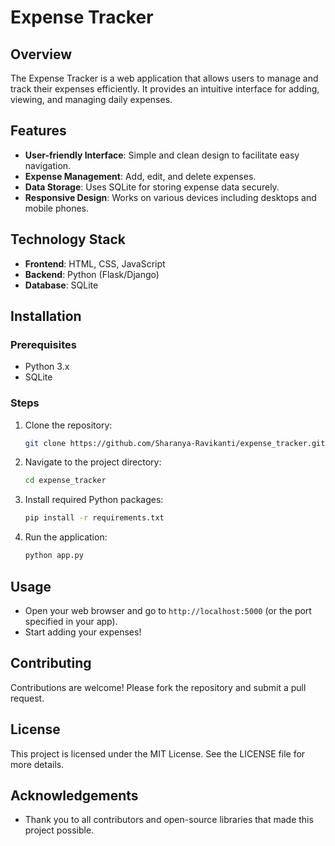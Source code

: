 # Expense Tracker

## Overview
The Expense Tracker is a web application that allows users to manage and track their expenses efficiently. It provides an intuitive interface for adding, viewing, and managing daily expenses.

## Features
- **User-friendly Interface**: Simple and clean design to facilitate easy navigation.
- **Expense Management**: Add, edit, and delete expenses.
- **Data Storage**: Uses SQLite for storing expense data securely.
- **Responsive Design**: Works on various devices including desktops and mobile phones.

## Technology Stack
- **Frontend**: HTML, CSS, JavaScript
- **Backend**: Python (Flask/Django)
- **Database**: SQLite

## Installation

### Prerequisites
- Python 3.x
- SQLite

### Steps
1. Clone the repository:
   ```bash
   git clone https://github.com/Sharanya-Ravikanti/expense_tracker.git
   ```
2. Navigate to the project directory:
   ```bash
   cd expense_tracker
   ```
3. Install required Python packages:
   ```bash
   pip install -r requirements.txt
   ```
4. Run the application:
   ```bash
   python app.py
   ```

## Usage
- Open your web browser and go to `http://localhost:5000` (or the port specified in your app).
- Start adding your expenses!

## Contributing
Contributions are welcome! Please fork the repository and submit a pull request.

## License
This project is licensed under the MIT License. See the LICENSE file for more details.

## Acknowledgements
- Thank you to all contributors and open-source libraries that made this project possible.
```
